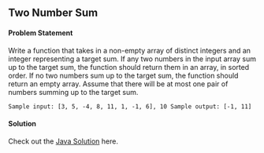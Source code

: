 ## Two Number Sum

#### Problem Statement

Write a function that takes in a non-empty array of distinct integers and an integer representing a target sum. If any two numbers in the input array sum up to the
target sum, the function should return them in an array, in sorted order. If no two numbers sum up to the target sum, the function should return an empty array.
Assume that there will be at most one pair of numbers summing up to the target sum.

`Sample input: [3, 5, -4, 8, 11, 1, -1, 6], 10 Sample output: [-1, 11]`

#### Solution

Check out the [Java Solution](../Easy/TwoNumberSum/Program.java) here.
